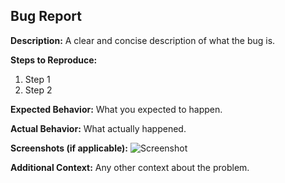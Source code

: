 ## Bug Report

**Description:**
A clear and concise description of what the bug is.

**Steps to Reproduce:**
1. Step 1
2. Step 2

**Expected Behavior:**
What you expected to happen.

**Actual Behavior:**
What actually happened.

**Screenshots (if applicable):**
![Screenshot](url)

**Additional Context:**
Any other context about the problem.

